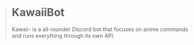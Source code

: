 > # KawaiiBot
> Kawaii- is a all-rounder Discord bot that focuses on anime commands and runs everything through its own API.
